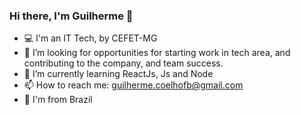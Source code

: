 ### Hi there, I'm Guilherme 👋

- 💻 I'm an IT Tech, by CEFET-MG
- 🚀 I’m looking for opportunities for starting work in tech area, and contributing to the company, and team success.
- 🌱 I’m currently learning ReactJs, Js and Node
- 📫 How to reach me: guilherme.coelhofb@gmail.com
- 📍  I'm from Brazil
